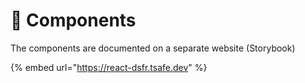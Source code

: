 # 🧩 Components

The components are documented on a separate website (Storybook)

{% embed url="https://react-dsfr.tsafe.dev" %}
